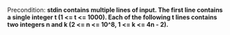Precondition: **stdin contains multiple lines of input. The first line contains a single integer t (1 <= t <= 1000). Each of the following t lines contains two integers n and k (2 <= n <= 10^8, 1 <= k <= 4n - 2).**